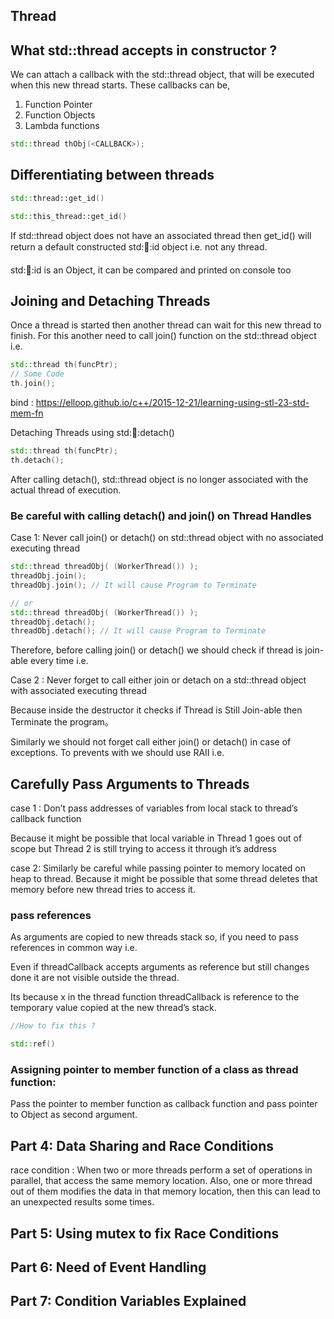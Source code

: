## Thread



## What std::thread accepts in constructor ?

We can attach a callback with the std::thread object, that will be executed when this new thread starts. These callbacks can be,

1. Function Pointer
2. Function Objects
3. Lambda functions

```cpp
std::thread thObj(<CALLBACK>);
```

## Differentiating between threads

```cpp
std::thread::get_id()

std::this_thread::get_id()
```

If std::thread object does not have an associated thread then get_id() will return a default constructed std::thread::id object i.e. not any thread.

std::thread::id is an Object, it can be compared and printed on console too

## Joining and Detaching Threads

Once a thread is started then another thread can wait for this new thread to finish. For this another need to call join() function on the std::thread object i.e.

```cpp
std::thread th(funcPtr);
// Some Code
th.join();
```

bind : https://elloop.github.io/c++/2015-12-21/learning-using-stl-23-std-mem-fn

Detaching Threads using std::thread::detach()

```cpp
std::thread th(funcPtr);
th.detach();
```

After calling detach(), std::thread object is no longer associated with the actual thread of execution.

### Be careful with calling detach() and join() on Thread Handles

Case 1: Never call join() or detach() on std::thread object with no associated executing thread

```cpp
std::thread threadObj( (WorkerThread()) );
threadObj.join();
threadObj.join(); // It will cause Program to Terminate

// or
std::thread threadObj( (WorkerThread()) );
threadObj.detach();
threadObj.detach(); // It will cause Program to Terminate
```

Therefore, before calling join() or detach() we should check if thread is join-able every time i.e.

Case 2 : Never forget to call either join or detach on a std::thread object with associated executing thread

Because inside the destructor it checks if Thread is Still Join-able then Terminate the program。

Similarly we should not forget call either join() or detach() in case of exceptions. To prevents with we should use RAII i.e.

## Carefully Pass Arguments to Threads

case 1 : Don’t pass addresses of variables from local stack to thread’s callback function

Because it might be possible that local variable in Thread 1 goes out of scope but Thread 2 is still trying to access it through it’s address

case 2: Similarly be careful while passing pointer to memory located on heap to thread. Because it might be possible that some thread deletes that memory before new thread tries to access it.

### pass references 

As arguments are copied to new threads stack so, if you need to pass references in common way i.e.

Even if threadCallback accepts arguments as reference but still changes done it are not visible outside the thread.

Its because x in the thread function threadCallback is reference to the temporary value copied at the new thread’s stack.

```cpp
//How to fix this ?

std::ref() 
```
### Assigning pointer to member function of a class as thread function:

Pass the pointer to member function as callback function and pass pointer to Object as second argument.

## Part 4: Data Sharing and Race Conditions

race condition : When two or more threads perform a set of operations in parallel, that access the same memory location.  Also, one or more thread out of them modifies the data in that memory location, then this can lead to an unexpected results some times.

## Part 5: Using mutex to fix Race Conditions

## Part 6: Need of Event Handling

## Part 7: Condition Variables Explained